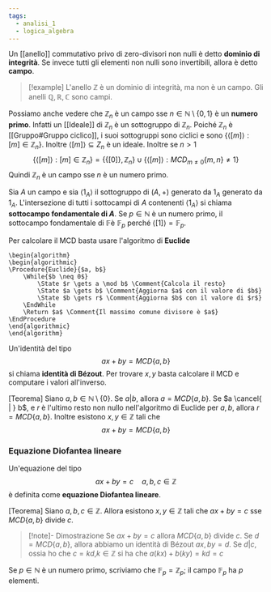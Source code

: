 ```yaml
---
tags:
  - analisi_1
  - logica_algebra
---
```

Un [[anello]] commutativo privo di zero-divisori non nulli è detto **dominio di integrità**. Se invece tutti gli elementi non nulli sono invertibili, allora è detto **campo**.

>[!example]
>L'anello $\mathbb{Z}$ è un dominio di integrità, ma non è un campo. Gli anelli $\mathbb Q, \mathbb{R}, \mathbb{C}$ sono campi.

Possiamo anche vedere che $\mathbb{Z}_{n}$ è un campo sse $n\in \mathbb{N} \setminus\{ 0,1 \}$ è un **numero primo**. Infatti un [[Ideale]] di $\mathbb{Z}_{n}$ è un sottogruppo di $\mathbb{Z}_{n}$. Poiché $\mathbb{Z}_{n}$ è [[Gruppo#Gruppo ciclico]], i suoi sottogruppi sono ciclici e sono $\{ \left< [m] \right> : [m]\in \mathbb{Z}_{n} \}$. Inoltre $\left< [m] \right> \subseteq Z_{n}$ è un ideale. Inoltre se $n>1$
$$
\{ \left< [m] \right> : [m]\in \mathbb{Z}_{n} \} = \{  \{ [0] \}, \mathbb{Z}_{n} \} \cup \{ \left< [m] \right> : MCD_{m\neq 0}\{ m,n \}\neq 1 \}
$$
Quindi $\mathbb{Z}_{n}$ è un campo sse $n$ è un numero primo.

Sia $A$ un campo e sia $\left< 1_{A} \right>$ il sottogruppo di $(A, +)$ generato da $1_{A}$ generato da $1_{A}$. L'intersezione di tutti i sottocampi di $A$ contenenti $\left< 1_{A} \right>$ si chiama **sottocampo fondamentale di $A$**. Se $p \in \mathbb{N}$ è un numero primo, il sottocampo fondamentale di $\mathbb F$è $\mathbb F_{p}$ perché $\left< [1] \right> = \mathbb F_{p}$.

Per calcolare il MCD basta usare l'algoritmo di **Euclide**
```pseudo
\begin{algorithm}
\begin{algorithmic}
\Procedure{Euclide}{$a, b$}
    \While{$b \neq 0$}
        \State $r \gets a \mod b$ \Comment{Calcola il resto}
        \State $a \gets b$ \Comment{Aggiorna $a$ con il valore di $b$}
        \State $b \gets r$ \Comment{Aggiorna $b$ con il valore di $r$}
    \EndWhile
    \Return $a$ \Comment{Il massimo comune divisore è $a$}
\EndProcedure
\end{algorithmic}
\end{algorithm}
```
Un'identità del tipo
$$
ax +by =MCD\{ a,b \}
$$
si chiama **identità di Bézout**. Per trovare $x,y$ basta calcolare il MCD e computare i valori all'inverso.

[Teorema]
Siano $a,b\in \mathbb{N}\setminus \{ 0 \}$. Se $a|b$, allora $a = MCD \{ a,b \}$. Se $a \cancel{ | } b$, e $r$ è l'ultimo resto non nullo nell'algoritmo di Euclide per $a, b$, allora $r=MCD\{ a,b \}$. Inoltre esistono $x,y \in \mathbb{Z}$ tali che 
$$
ax + by = MCD\{ a,b \}
$$
### Equazione Diofantea lineare

Un'equazione del tipo 
$$
ax + by = c \quad a,b,c \in \mathbb{Z}
$$
è definita come **equazione Diofantea lineare**.

[Teorema]
Siano $a,b,c\in\mathbb{Z}$. Allora esistono $x,y\in\mathbb{Z}$ tali che $ax+by = c$ sse $MCD\{ a,b \}$ divide $c$.

>[!note]- Dimostrazione
>Se $ax + by = c$ allora $MCD\{ a,b \}$ divide $c$. 
>Se $d = MCD\{ a,b \}$, allora abbiamo un identità di Bézout $ax,by = d$. Se $d | c$, ossia ho che $c = kd$,$k\in \mathbb{Z}$ si ha che $a(kx) + b(ky) = kd =c$

Se $p\in\mathbb{N}$ è un numero primo, scriviamo che $\mathbb F_{p} = \mathbb{Z}_{p}$; il campo $\mathbb F_{p}$ ha $p$ elementi. 


